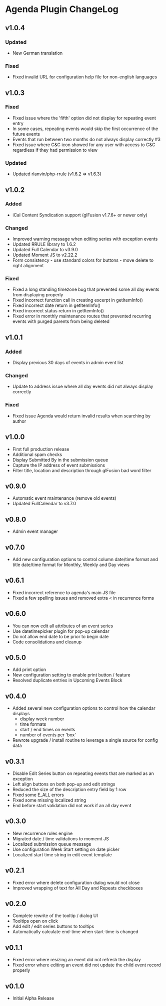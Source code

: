 # Agenda Plugin ChangeLog

## v1.0.4

### Updated

- New German translation

### Fixed

- Fixed invalid URL for configuration help file for non-english languages

## v1.0.3

### Fixed

- Fixed issue where the 'fifth' option did not display for repeating event entry
- In some cases, repeating events would skip the first occurrence of the future events
- Events that run between two months do not always display correctly #3
- Fixed issue where C&C icon showed for any user with access to C&C regardless if they had permission to view

### Updated

- Updated rlanvin/php-rrule (v1.6.2 => v1.6.3)

## v1.0.2

### Added

- iCal Content Syndication support (glFusion v1.7.6+ or newer only)

### Changed

- Improved warning message when editing series with exception events
- Updated RRULE library to 1.6.2
- Updated Full Calendar to v3.9.0
- Updated Moment JS to v2.22.2
- Form consistency - use standard colors for buttons - move delete to right alignment

### Fixed

- Fixed a long standing timezone bug that prevented some all day events from displaying properly
- Fixed incorrect function call in creating excerpt in getItemInfo()
- Fixed incorrect date return in getItemInfo()
- Fixed incorrect status return in getItemInfo()
- Fixed error in monthly maintenance routes that prevented recurring events with purged parents from being deleted

## v1.0.1

### Added

- Display previous 30 days of events in admin event list

### Changed

- Update to address issue where all day events did not always display correctly

### Fixed

- Fixed issue Agenda would return invalid results when searching by author

## v1.0.0

- First full production release
- Additional spam checks
- Display Submitted By in the submission queue
- Capture the IP address of event submissions
- Filter title, location and description through glFusion bad word filter

## v0.9.0

- Automatic event maintenance (remove old events)
- Updated FullCalendar to v3.7.0

## v0.8.0

- Admin event manager

## v0.7.0

- Add new configuration options to control column date/time format and title date/time format for Monthly, Weekly and Day views

## v0.6.1

- Fixed incorrect reference to agenda's main JS file
- Fixed a few spelling issues and removed extra < in recurrence forms

## v0.6.0

- You can now edit all attributes of an event series
- Use datetimepicker plugin for pop-up calendar
- Do not allow end date to be prior to begin date
- Code consolidations and cleanup

## v0.5.0

- Add print option
- New configuration setting to enable print button / feature
- Resolved duplicate entries in Upcoming Events Block

## v0.4.0

- Added several new configuration options to control how the calendar displays
  - display week number
  - time formats
  - start / end times on events
  - number of events per 'box'
- Rewrote upgrade / install routine to leverage a single source for config data

## v0.3.1

- Disable Edit Series button on repeating events that are marked as an exception
- Left align buttons on both pop-up and edit strings
- Reduced the size of the description entry field by 1 row
- Fixed some E_ALL errors
- Fixed some missing localized string
- End before start validation did not work if an all day event

## v0.3.0

- New recurrence rules engine
- Migrated date / time validations to momemt JS
- Localized submission queue message
- Use configuration Week Start setting on date picker
- Localized start time string in edit event template

## v0.2.1

- Fixed error where delete configuration dialog would not close
- Improved wrapping of text for All Day and Repeats checkboxes

## v0.2.0

- Complete rewrite of the tooltip / dialog UI
- Tooltips open on click
- Add edit / edit series buttons to tooltips
- Automatically calculate end-time when start-time is changed

## v0.1.1

- Fixed error where resizing an event did not refresh the display
- Fixed error where editing an event did not update the child event record properly

## v0.1.0

- Initial Alpha Release
